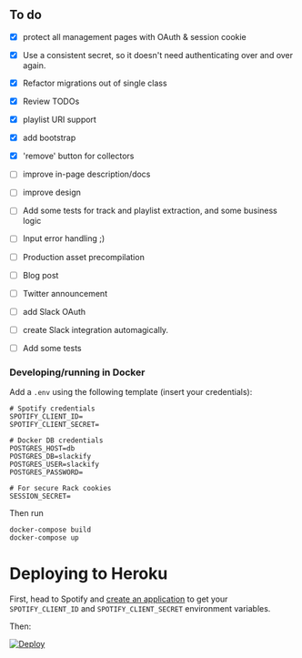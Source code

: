 ## To do
- [x] protect all management pages with OAuth & session cookie
- [x] Use a consistent secret, so it doesn't need authenticating over and over again.
- [x] Refactor migrations out of single class
- [x] Review TODOs
- [x] playlist URI support
- [x] add bootstrap
- [x] 'remove' button for collectors

- [ ] improve in-page description/docs
- [ ] improve design

- [ ] Add some tests for track and playlist extraction, and some business logic
- [ ] Input error handling ;)
- [ ] Production asset precompilation

- [ ] Blog post
- [ ] Twitter announcement
- [ ] add Slack OAuth
- [ ] create Slack integration automagically.
- [ ] Add some tests

### Developing/running in Docker

Add a `.env` using the following template (insert your credentials):

```
# Spotify credentials
SPOTIFY_CLIENT_ID=
SPOTIFY_CLIENT_SECRET=

# Docker DB credentials
POSTGRES_HOST=db
POSTGRES_DB=slackify
POSTGRES_USER=slackify
POSTGRES_PASSWORD=

# For secure Rack cookies
SESSION_SECRET=
```

Then run 

```
docker-compose build
docker-compose up
```

# Deploying to Heroku

First, head to Spotify and [create an application](https://developer.spotify.com/my-applications/#!/applications) to get your `SPOTIFY_CLIENT_ID` and `SPOTIFY_CLIENT_SECRET` environment variables.

Then:

[![Deploy](https://www.herokucdn.com/deploy/button.svg)](https://heroku.com/deploy)